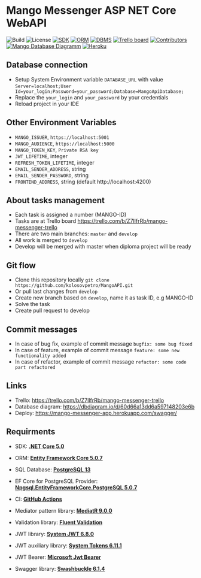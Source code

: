 # Mango Messenger ASP NET Core WebAPI

![Build](https://img.shields.io/badge/Build-succeeded-brightgreen)
![License](https://img.shields.io/badge/License-MIT-%23bfc400)
[![SDK](https://img.shields.io/badge/SDK-.NET%20Core%205.0-blue)](https://dotnet.microsoft.com/download/dotnet/5.0)
[![ORM](https://img.shields.io/badge/ORM-EF%20Core%20-yellow)](https://www.nuget.org/packages/Microsoft.EntityFrameworkCore/5.0.7?_src=template)
[![DBMS](https://img.shields.io/badge/DBMS-PostgreSQL-yellowgreen)](https://www.postgresql.org/)
[![Trello board](https://img.shields.io/badge/Task%20Board-Trello-blue)](https://trello.com/b/Z7IlfrRb/mango-messenger-trello)
[![Contributors](https://img.shields.io/badge/Contributors-3-brightgreen)](https://github.com/kolosovpetro/MangoAPI/graphs/contributors)
[![Mango Database Diagramm](https://img.shields.io/badge/Data%20Base%20Diagram-DbDiagram-lightgrey)](https://dbdiagram.io/d/60d66a13dd6a597148203e6b) 
[![Heroku](https://img.shields.io/badge/Deploy-Heroku-yellowgreen)](https://mango-messenger-app.herokuapp.com/swagger/)

## Database connection

- Setup System Environment variable `DATABASE_URL` with value `Server=localhost;User Id=your_login;Password=your_password;Database=MangoApiDatabase;`
- Replace the `your_login` and `your_password` by your credentials
- Reload project in your IDE

## Other Environment Variables

- `MANGO_ISSUER`, `https://localhost:5001`
- `MANGO_AUDIENCE`, `https://localhost:5000`
- `MANGO_TOKEN_KEY`, `Private RSA key`
- `JWT_LIFETIME`, integer
- `REFRESH_TOKEN_LIFETIME`, integer
- `EMAIL_SENDER_ADDRESS`, string
- `EMAIL_SENDER_PASSWORD`, string
- `FRONTEND_ADDRESS`, string (default http://localhost:4200)

## About tasks management
- Each task is assigned a number (MANGO-ID)
- Tasks are at Trello board https://trello.com/b/Z7IlfrRb/mango-messenger-trello
- There are two main branches: `master` and `develop`
- All work is merged to `develop`
- Develop will be merged with master when diploma project will be ready

## Git flow
  - Clone this repository locally `git clone https://github.com/kolosovpetro/MangoAPI.git`
  - Or pull last changes from `develop`
  - Create new branch based on `develop`, name it as task ID, e.g MANGO-ID
  - Solve the task
  - Create pull request to develop
  
## Commit messages
- In case of bug fix, example of commit message `bugfix: some bug fixed`
- In case of feature, example of commit message `feature: some new functionality added`
- In case of refactor, example of commit message `refactor: some code part refactored`

## Links
- Trello: https://trello.com/b/Z7IlfrRb/mango-messenger-trello
- Database diagram: https://dbdiagram.io/d/60d66a13dd6a597148203e6b
- Deploy: https://mango-messenger-app.herokuapp.com/swagger/

## Requirments

- SDK: **[.NET Core 5.0](https://dotnet.microsoft.com/download/dotnet/5.0)**

- ORM: **[Entity Framework Core 5.0.7](https://www.nuget.org/packages/Microsoft.EntityFrameworkCore/5.0.7?_src=template)**

- SQL Database: **[PostgreSQL 13](https://www.postgresql.org/)**

- EF Core for PostgreSQL Provider: **[Npgsql.EntityFrameworkCore.PostgreSQL 5.0.7](https://www.nuget.org/packages/Npgsql.EntityFrameworkCore.PostgreSQL/5.0.7?_src=template)**

- CI: **[GitHub Actions](https://docs.github.com/en/actions)**

- Mediator pattern library: **[MediatR 9.0.0](https://www.nuget.org/packages/MediatR/9.0.0?_src=template)**

- Validation library: **[Fluent Validation](https://www.nuget.org/packages/FluentValidation/10.2.3?_src=template)**

- JWT library: **[System JWT 6.8.0](https://www.nuget.org/packages/System.IdentityModel.Tokens.Jwt)**

- JWT auxiliary library: **[System Tokens 6.11.1](https://www.nuget.org/packages/System.IdentityModel.Tokens)**

- JWT Bearer: **[Microsoft Jwt Bearer](https://www.nuget.org/packages/Microsoft.AspNetCore.Authentication.JwtBearer/5.0.7?_src=template)**

- Swagger library: **[Swashbuckle 6.1.4](https://www.nuget.org/packages/Swashbuckle.AspNetCore/5.6.3?_src=template)**
